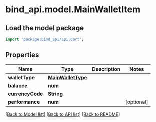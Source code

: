 # bind_api.model.MainWalletItem

## Load the model package
```dart
import 'package:bind_api/api.dart';
```

## Properties
Name | Type | Description | Notes
------------ | ------------- | ------------- | -------------
**walletType** | [**MainWalletType**](MainWalletType.md) |  | 
**balance** | **num** |  | 
**currencyCode** | **String** |  | 
**performance** | **num** |  | [optional] 

[[Back to Model list]](../README.md#documentation-for-models) [[Back to API list]](../README.md#documentation-for-api-endpoints) [[Back to README]](../README.md)


